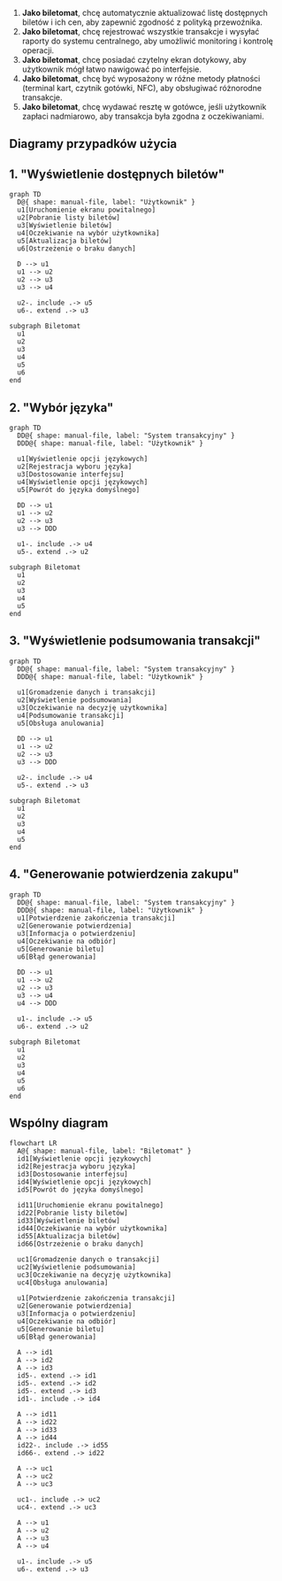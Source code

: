 1. **Jako biletomat**, chcę automatycznie aktualizować listę dostępnych biletów i ich cen, aby zapewnić zgodność z polityką przewoźnika.
1. **Jako biletomat**, chcę rejestrować wszystkie transakcje i wysyłać raporty do systemu centralnego, aby umożliwić monitoring i kontrolę operacji.
1. **Jako biletomat**, chcę posiadać czytelny ekran dotykowy, aby użytkownik mógł 
łatwo nawigować po interfejsie.
2. **Jako biletomat**, chcę być wyposażony w różne metody płatności (terminal kart, czytnik gotówki, NFC), aby obsługiwać różnorodne transakcje.
3. **Jako biletomat**, chcę wydawać resztę w gotówce, jeśli użytkownik zapłaci 
nadmiarowo, aby transakcja była zgodna z oczekiwaniami.

## Diagramy przypadków użycia

## 1. "Wyświetlenie dostępnych biletów"
```mermaid
graph TD
  D@{ shape: manual-file, label: "Użytkownik" }
  u1[Uruchomienie ekranu powitalnego]
  u2[Pobranie listy biletów]
  u3[Wyświetlenie biletów]
  u4[Oczekiwanie na wybór użytkownika]
  u5[Aktualizacja biletów]
  u6[Ostrzeżenie o braku danych]

  D --> u1
  u1 --> u2
  u2 --> u3
  u3 --> u4

  u2-. include .-> u5
  u6-. extend .-> u3

subgraph Biletomat
  u1
  u2
  u3
  u4
  u5
  u6
end

```

## 2. "Wybór języka"


```mermaid
graph TD
  DD@{ shape: manual-file, label: "System transakcyjny" }
  DDD@{ shape: manual-file, label: "Użytkownik" }

  u1[Wyświetlenie opcji językowych]
  u2[Rejestracja wyboru języka]
  u3[Dostosowanie interfejsu]
  u4[Wyświetlenie opcji językowych]
  u5[Powrót do języka domyślnego]

  DD --> u1
  u1 --> u2
  u2 --> u3
  u3 --> DDD

  u1-. include .-> u4
  u5-. extend .-> u2

subgraph Biletomat
  u1
  u2
  u3
  u4
  u5
end

```

## 3. "Wyświetlenie podsumowania transakcji"

```mermaid
graph TD
  DD@{ shape: manual-file, label: "System transakcyjny" }
  DDD@{ shape: manual-file, label: "Użytkownik" }

  u1[Gromadzenie danych i transakcji]
  u2[Wyświetlenie podsumowania]
  u3[Oczekiwanie na decyzję użytkownika]
  u4[Podsumowanie transakcji]
  u5[Obsługa anulowania]

  DD --> u1
  u1 --> u2
  u2 --> u3
  u3 --> DDD

  u2-. include .-> u4
  u5-. extend .-> u3

subgraph Biletomat
  u1
  u2
  u3
  u4
  u5
end

```

## 4. "Generowanie potwierdzenia zakupu"

```mermaid
graph TD
  DD@{ shape: manual-file, label: "System transakcyjny" }
  DDD@{ shape: manual-file, label: "Użytkownik" }
  u1[Potwierdzenie zakończenia transakcji]
  u2[Generowanie potwierdzenia]
  u3[Informacja o potwierdzeniu]
  u4[Oczekiwanie na odbiór]
  u5[Generowanie biletu]
  u6[Błąd generowania]

  DD --> u1
  u1 --> u2
  u2 --> u3
  u3 --> u4
  u4 --> DDD

  u1-. include .-> u5
  u6-. extend .-> u2

subgraph Biletomat
  u1
  u2
  u3
  u4
  u5
  u6
end

```
## Wspólny diagram

```mermaid
flowchart LR
  A@{ shape: manual-file, label: "Biletomat" }
  id1[Wyświetlenie opcji językowych]
  id2[Rejestracja wyboru języka]
  id3[Dostosowanie interfejsu]
  id4[Wyświetlenie opcji językowych]
  id5[Powrót do języka domyślnego]

  id11[Uruchomienie ekranu powitalnego]
  id22[Pobranie listy biletów]
  id33[Wyświetlenie biletów]
  id44[Oczekiwanie na wybór użytkownika]
  id55[Aktualizacja biletów]
  id66[Ostrzeżenie o braku danych]

  uc1[Gromadzenie danych o transakcji]
  uc2[Wyświetlenie podsumowania]
  uc3[Oczekiwanie na decyzję użytkownika]
  uc4[Obsługa anulowania]

  u1[Potwierdzenie zakończenia transakcji]
  u2[Generowanie potwierdzenia]
  u3[Informacja o potwierdzeniu]
  u4[Oczekiwanie na odbiór]
  u5[Generowanie biletu]
  u6[Błąd generowania]

  A --> id1
  A --> id2
  A --> id3
  id5-. extend .-> id1
  id5-. extend .-> id2
  id5-. extend .-> id3
  id1-. include .-> id4

  A --> id11
  A --> id22
  A --> id33
  A --> id44
  id22-. include .-> id55
  id66-. extend .-> id22

  A --> uc1
  A --> uc2
  A --> uc3

  uc1-. include .-> uc2
  uc4-. extend .-> uc3

  A --> u1
  A --> u2
  A --> u3
  A --> u4

  u1-. include .-> u5
  u6-. extend .-> u3
```
